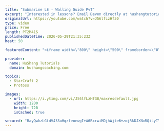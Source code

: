 ```yaml
---
title: "Submarine LE - Walling Guide PvT"
excerpt: "Interested in lessons? Email Devon directly at hushangtutorials@outlook.com ------------------------------------------------------------------------------------------------------- Want to support HuShang Tutorials directly? Patreon is a website where you can contribute a monthly donation that will help"
originalUrl: https://youtube.com/watch?v=J56lfLzHf30
type: video
price: Free
length: PT2M41S
publishedDateTime: 2020-05-29T21:35:23Z
heat: 50

featuredContent: "<iframe width=\"800\" height=\"500\" frameborder=\"0\" src=\"https://www.youtube.com/embed/J56lfLzHf30\" allow=\"accelerometer; autoplay; encrypted-media; gyroscope; picture-in-picture\" allowfullscreen></iframe>"

provider:
  name: HuShang Tutorials
  domain: hushangcoaching.com

topics:
  - StarCraft 2
  - Protoss

images:
  - url: https://i.ytimg.com/vi/J56lfLzHf30/maxresdefault.jpg
    width: 1280
    height: 720
    isCached: true

secured: "RayQwhzLGtdV433uHqzfeoewgI+A6BxrwiMDjhWjte6+zojRkDJXNoRQiLyIYuHp2NF2Bjm2aER3X+6LpbaE5Nx7w8bRQw/7hFCJF4HRAsQqAtg1Gb7MwpMVAIayBhjMBcw+JsqoDGP/n4JQdpi6IJyBdReLKA/nJWjn2HWQ+h/G/mHRhiMwHoGv6UmevruzTAhqmDriPIxQm3M+Dqcv1z0bES3JYZb2U8vHZ5WpqTSqxP/g9Ljm8v9nkqpgmSxkTE0eeJMBkmeyi8654lrwMjygmeIFXPPtgaUllOHVnnOfa8LSHlaZOPINTbPruyCf9Sg8n/EuOVWdSuo1y4lcoxtSL8Tg2mzm4CADPxhHlc+cvIa7X7kjfJMNb22GarFwFAC40irhGHZnV3r3CfV7uMfJ0Bu7eRuCnFhY3NUgum4=;VtmbOexVsJXDZ3p9dGnpDQ=="
---
```


